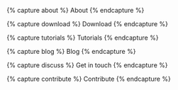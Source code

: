 {% capture about %}
  About
{% endcapture %}

{% capture download %}
  Download
{% endcapture %}

{% capture tutorials %}
  Tutorials
{% endcapture %}

{% capture blog %}
  Blog
{% endcapture %}

{% capture discuss %}
  Get in touch
{% endcapture %}

{% capture contribute %}
  Contribute
{% endcapture %}
